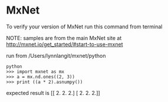 # MxNet

To verify your version of MxNet
run this command from terminal

NOTE: samples are from the main MxNet site at 
http://mxnet.io/get_started/#start-to-use-mxnet

run from /Users/lynnlangit/mxnet/python

    python 
    >>> import mxnet as mx
    >>> a = mx.nd.ones((2, 3))
    >>> print ((a * 2).asnumpy())

expected result is
[[ 2.  2.  2.]
    [ 2.  2.  2.]]
